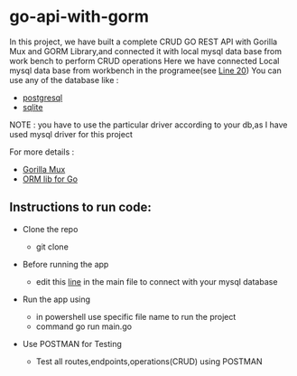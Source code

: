 # go-api-with-gorm
In this project, we have built a complete CRUD GO REST API with Gorilla Mux and GORM Library,and connected it with local mysql data base from work bench to perform CRUD operations
Here we have connected Local mysql data base from workbench in the programee(see [Line 20](https://github.com/sameerkhan97/go-api-with-gorm/blob/b790a9806bf2453da0d0b3efb8c468163477bef3/main.go#L20))
You can use any of the database like : 
* [postgresql](https://www.postgresql.org/)
* [sqlite](https://sqlite.org/index.html)


NOTE : you have to use the particular driver according to your db,as I have used mysql driver for this project

For more details : 
* [Gorilla Mux](github.com/gorilla/mux)
* [ORM lib for Go](https://gorm.io/)

## Instructions to run code:
-  Clone the repo
     * git clone
 
- Before running the app
    * edit this [line](https://github.com/sameerkhan97/go-api-with-gorm/blob/b790a9806bf2453da0d0b3efb8c468163477bef3/main.go#L20) in the main file to connect with your mysql database

- Run the app using
     * in powershell use specific file name to run the project
     * command go run main.go

 - Use POSTMAN for Testing
    * Test all routes,endpoints,operations(CRUD) using POSTMAN

